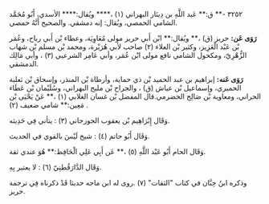 ٣٢٥٢ -** ق:** عَبد اللَّهِ بن دِينَار البهراني (١) ،**** ويُقال:**** الأسدي، أَبُو مُحَمَّد الشامي الحمصي، ويُقال: إنه دمشقي. والصحيح أَنَّهُ حمصي.

**رَوَى عَن:** حريز (ق) ،** ويُقال:** ابْن أَبي حريز مولى مُعَاوِيَة، وعطاء بْن أَبي رباح، وعُمَر بْن عَبْد الْعَزِيز، وكثير بْن العلاء (٢) صاحب لأبي هُرَيْرة، ومحمد بْن مسلم بْن شهاب الزُّهْرِيّ، ومكحول الشامي نافع مولى ابْن عُمَر، وأبي عَامِر الشرعبي (٣) ، وأبي مَالِك الدمشقي.

**رَوَى عَنه:** إبراهيم بن عبد الحميد بْن ذي حماية، وأرطاة بْن المنذر، وإسحاق بْن ثعلبة الحميري، وإسماعيل بْن عياش (ق) ، والجراح بْن مليح البهراني، وسُلَيْمان بْن عَطَاء الحراني، ومعاوية بْن صَالِح الحضرمي.قال المفضل بْن غسان الغلابي (١) ،** عَنْ يَحْيَى بْن مَعِين:** شامي ضعيف (٢) .

وَقَال إِبْرَاهِيم بْن يعقوب الجوزجاني (٣) : يتأني فِي حَدِيثه.

وَقَال أَبُو حاتم (٤) : شيخ لَيْسَ بالقوي في الحديث.

وَقَال الحام أَبُو عَبْد اللَّهِ (٥) ،** عَن أَبِي عَلِي الْحَافِظ:** هُوَ عندي ثقة.

وَقَال الدَّارَقُطنِيّ (٦) : لا يعتبر بِهِ.

وذكره ابنُ حِبَّان في كتاب "الثقات" (٧) .روى له ابن ماجه حديثا قَدْ ذكرناه فِي ترجمة حريز.
